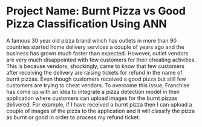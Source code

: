 # Project Name: Burnt Pizza vs Good Pizza Classification Using ANN

A famous 30 year old pizza brand which has outlets in more than 90 countries started home delivery services a couple of years ago and the business has grown much faster than expected. However, outlet vendors are very much disappointed with few customers for their cheating activities. This is because vendors, shockingly, came to know that few customers after receiving the delivery are raising tickets for refund in the name of burnt pizzas. Even though customers received a good pizza but still few customers are trying to cheat vendors. To overcome this issue, Franchise has come up with an idea to integrate a pizza detection model in their application where customers can upload images for the burnt pizzas delivered. For example, if I have received a burnt pizza then I can upload a couple of images of the pizza to the application and it will classify the pizza as burnt or good in order to process my refund ticket.

